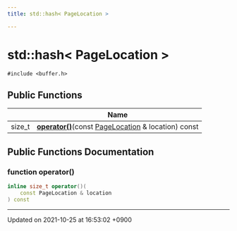 ```yaml
---
title: std::hash< PageLocation >

---
```


# std::hash< PageLocation >






`#include <buffer.h>`

## Public Functions

|                | Name           |
| -------------- | -------------- |
| size_t | **[operator()](/Classes/structstd_1_1hash_3_01PageLocation_01_4#function-operator())**(const <a href="/Modules/group__BufferManager#typedef-pagelocation">PageLocation</a> & location) const |

## Public Functions Documentation

### function operator()

```cpp
inline size_t operator()(
    const PageLocation & location
) const
```


-------------------------------

Updated on 2021-10-25 at 16:53:02 +0900